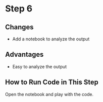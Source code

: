 # Step 6

## Changes
* Add a notebook to analyze the output

## Advantages
* Easy to analyze the output

## How to Run Code in This Step
Open the notebook and play with the code. 